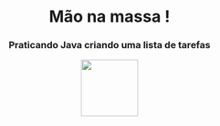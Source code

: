 <h1 align="center"> Mão na massa ! </h1>
<h3 align="center"> Praticando Java criando uma lista de tarefas</h3>

<p align="center"><img src="http://javanoroeste.com.br/javanoroeste/javanoroeste-images/load.gif" width="100"/></p> 
